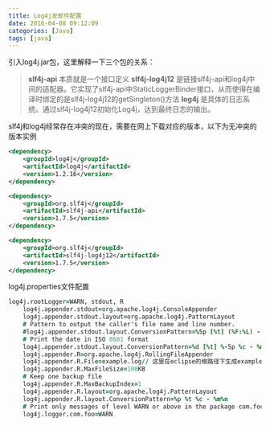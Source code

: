 ```yaml
---
title: Log4j发邮件配置
date: 2016-04-08 09:12:09
categories: [Java]
tags: [java]
---
```

引入log4j.jar包，这里解释一下三个包的关系：
>**slf4j-api** 本质就是一个接口定义
**slf4j-log4j12** 是链接slf4j-api和log4j中间的适配器。它实现了slf4j-api中StaticLoggerBinder接口，从而使得在编译时绑定的是slf4j-log4j12的getSingleton()方法
**log4j** 是具体的日志系统。通过slf4j-log4j12初始化Log4j，达到最终日志的输出。

slf4j和log4j经常存在冲突的现在，需要在网上下载对应的版本，以下为无冲突的版本实例
```XML
<dependency>
	<groupId>log4j</groupId>
	<artifactId>log4j</artifactId>
	<version>1.2.16</version>
</dependency>

<dependency>
	<groupId>org.slf4j</groupId>
	<artifactId>slf4j-api</artifactId>
	<version>1.7.5</version>
</dependency>

<dependency>
	<groupId>org.slf4j</groupId>
	<artifactId>slf4j-log4j12</artifactId>
	<version>1.7.5</version>
</dependency>
```
log4j.properties文件配置
```J
log4j.rootLogger=WARN, stdout, R
	log4j.appender.stdout=org.apache.log4j.ConsoleAppender
	log4j.appender.stdout.layout=org.apache.log4j.PatternLayout
	# Pattern to output the caller's file name and line number.
	#log4j.appender.stdout.layout.ConversionPattern=%5p [%t] (%F:%L) - %m%n
	# Print the date in ISO 8601 format
	log4j.appender.stdout.layout.ConversionPattern=%d [%t] %-5p %c - %m%n
	log4j.appender.R=org.apache.log4j.RollingFileAppender
	log4j.appender.R.File=example.log// 这里在eclipse的根路径下生成example.log
	log4j.appender.R.MaxFileSize=100KB
	# Keep one backup file
	log4j.appender.R.MaxBackupIndex=1
	log4j.appender.R.layout=org.apache.log4j.PatternLayout
	log4j.appender.R.layout.ConversionPattern=%p %t %c - %m%n
	# Print only messages of level WARN or above in the package com.foo.
	log4j.logger.com.foo=WARN
```